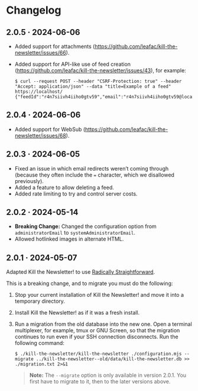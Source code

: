 # Changelog

## 2.0.5 · 2024-06-06

- Added support for attachments (https://github.com/leafac/kill-the-newsletter/issues/66).

- Added support for API-like use of feed creation (https://github.com/leafac/kill-the-newsletter/issues/43), for example:

  ```console
  $ curl --request POST --header "CSRF-Protection: true" --header "Accept: application/json" --data "title=Example of a feed" https://localhost/
  {"feedId":"r4n7siivh4iiho0gtv59","email":"r4n7siivh4iiho0gtv59@localhost","feed":"https://localhost/feeds/r4n7siivh4iiho0gtv59.xml"}
  ```

## 2.0.4 · 2024-06-06

- Added support for WebSub (https://github.com/leafac/kill-the-newsletter/issues/68).

## 2.0.3 · 2024-06-05

- Fixed an issue in which email redirects weren’t coming through (because they often include the `=` character, which we disallowed previously).
- Added a feature to allow deleting a feed.
- Added rate limiting to try and control server costs.

## 2.0.2 · 2024-05-14

- **Breaking Change:** Changed the configuration option from `administratorEmail` to `systemAdministratorEmail`.
- Allowed hotlinked images in alternate HTML.

## 2.0.1 · 2024-05-07

Adapted Kill the Newsletter! to use [Radically Straightforward](https://github.com/radically-straightforward/radically-straightforward).

This is a breaking change, and to migrate you must do the following:

1. Stop your current installation of Kill the Newsletter! and move it into a temporary directory.

2. Install Kill the Newsletter! as if it was a fresh install.

3. Run a migration from the old database into the new one. Open a terminal multiplexer, for example, tmux or GNU Screen, so that the migration continues to run even if your SSH connection disconnects. Run the following command:

   ```console
   $ ./kill-the-newsletter/kill-the-newsletter ./configuration.mjs --migrate ../kill-the-newsletter--old/data/kill-the-newsletter.db >> ./migration.txt 2>&1
   ```

   > **Note:** The `--migrate` option is only available in version 2.0.1. You first have to migrate to it, then to the later versions above.
